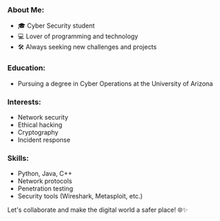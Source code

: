 ### About Me:
- 🎓 Cyber Security student
- 💻 Lover of programming and technology
- 🛠️ Always seeking new challenges and projects

### Education:
- Pursuing a degree in Cyber Operations at the University of Arizona

### Interests:
- Network security
- Ethical hacking
- Cryptography
- Incident response

### Skills:
- Python, Java, C++
- Network protocols
- Penetration testing
- Security tools (Wireshark, Metasploit, etc.)

Let's collaborate and make the digital world a safer place! 🌐✨
